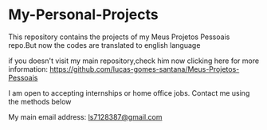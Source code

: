 # My-Personal-Projects
This repository contains the projects of my Meus Projetos Pessoais repo.But now the codes are translated to english language

if you doesn't visit my main repository,check him now clicking here for more information: https://github.com/lucas-gomes-santana/Meus-Projetos-Pessoais

I am open to accepting internships or home office jobs. Contact me using the methods below

My main email address: ls7128387@gmail.com
